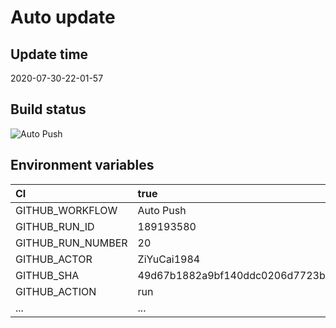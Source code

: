 ﻿# Auto update

## Update time

2020-07-30-22-01-57

## Build status

![Auto Push](https://github.com/ZiYuCai1984/Rustle.fmLuWorks.Automation.DailyPush/workflows/Auto%20Push/badge.svg)

## Environment variables

| CI  | true  |
| :------------ | :------------ |
| GITHUB_WORKFLOW	|  Auto Push |
| GITHUB_RUN_ID	|  189193580 |
| GITHUB_RUN_NUMBER	|  20 |
| GITHUB_ACTOR	|  ZiYuCai1984 |
| GITHUB_SHA	|  49d67b1882a9bf140ddc0206d7723b7c8e81c9cd |
| GITHUB_ACTION	|  run |
| ... |...|
